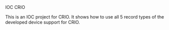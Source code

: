 IOC CRIO

This is an IOC project for CRIO. It shows how to use all 5 record types of the developed device support for CRIO.
